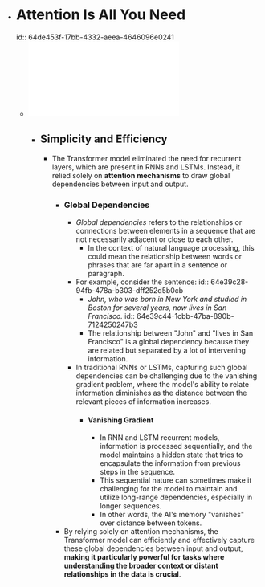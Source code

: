 - # Attention Is All You Need
  id:: 64de453f-17bb-4332-aeea-4646096e0241
	- ![1706.03762.pdf](../assets/1706.03762_1692290758517_0.pdf)
		- ## Simplicity and Efficiency
			- The Transformer model eliminated the need for recurrent layers, which are present in RNNs and LSTMs. Instead, it relied solely on **attention mechanisms** to draw global dependencies between input and output.
				- ### Global Dependencies
					- *Global dependencies* refers to the relationships or connections between elements in a sequence that are not necessarily adjacent or close to each other.
						- In the context of natural language processing, this could mean the relationship between words or phrases that are far apart in a sentence or paragraph.
					- For example, consider the sentence:
					  id:: 64e39c28-94fb-478a-b303-dff252d5b0cb
						- *John, who was born in New York and studied in Boston for several years, now lives in San Francisco.*
						  id:: 64e39c44-1cbb-47ba-890b-7124250247b3
						- The relationship between "John" and "lives in San Francisco" is a global dependency because they are related but separated by a lot of intervening information.
					- In traditional RNNs or LSTMs, capturing such global dependencies can be challenging due to the vanishing gradient problem, where the model's ability to relate information diminishes as the distance between the relevant pieces of information increases.
						- #### Vanishing Gradient
							- In RNN and LSTM recurrent models, information is processed sequentially, and the model maintains a hidden state that tries to encapsulate the information from previous steps in the sequence.
							- This sequential nature can sometimes make it challenging for the model to maintain and utilize long-range dependencies, especially in longer sequences.
							- In other words, the AI's memory "vanishes" over distance between tokens.
				- By relying solely on attention mechanisms, the Transformer model can efficiently and effectively capture these global dependencies between input and output, **making it particularly powerful for tasks where understanding the broader context or distant relationships in the data is crucial**.